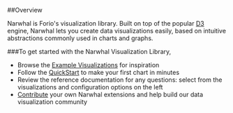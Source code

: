 ##Overview

Narwhal is Forio's visualization library. Built on top of the popular [D3](http://d3js.org) engine, Narwhal lets you create data visualizations easily, based on intuitive abstractions commonly used in charts and graphs.

###To get started with the Narwhal Visualization Library,

* Browse the [Example Visualizations](showcase.html) for inspiration
* Follow the [QuickStart](#quickstart) to make your first chart in minutes
* Review the reference documentation for any questions: select from the visualizations and configuration options on the left
* [Contribute](http://github.com/forio/forio-narwhal) your own Narwhal extensions and help build our data visualization community


